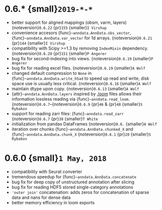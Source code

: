 # 0.6.\* {small}`2019-*-*`

- better support for aligned mappings (obsm, varm, layers)
  {noteversion}`0.6.22` {pr}`155` {smaller}`I Virshup`
- convenience accesors {func}`~anndata.AnnData.obs_vector`, {func}`~anndata.AnnData.var_vector` for 1d arrays.
  {noteversion}`0.6.21` {pr}`144` {smaller}`I Virshup`
- compatibility with Scipy >=1.3 by removing `IndexMixin` dependency.
  {noteversion}`0.6.20` {pr}`151` {smaller}`P Angerer`
- bug fix for second-indexing into views.
  {noteversion}`0.6.19` {smaller}`P Angerer`
- bug fix for reading excel files.
  {noteversion}`0.6.19` {smaller}`A Wolf`
- changed default compression to `None` in {func}`~anndata.AnnData.write_h5ad` to speed up read and write, disk space use is usually less critical.
  {noteversion}`0.6.16` {smaller}`A Wolf`
- maintain dtype upon copy.
  {noteversion}`0.6.13` {smaller}`A Wolf`
- {attr}`~anndata.AnnData.layers` inspired by [.loom](https://loompy.org) files allows their information lossless reading via {func}`~anndata.read_loom`.
  {noteversion}`0.6.7`–{noteversion}`0.6.9` {pr}`46` & {pr}`48` {smaller}`S Rybakov`
- support for reading zarr files: {func}`~anndata.read_zarr`
  {noteversion}`0.6.7` {pr}`38` {smaller}`T White`
- initialization from pandas DataFrames
  {noteversion}`0.6.` {smaller}`A Wolf`
- iteration over chunks {func}`~anndata.AnnData.chunked_X` and {func}`~anndata.AnnData.chunk_X`
  {noteversion}`0.6.1` {pr}`20` {smaller}`S Rybakov`

# 0.6.0 {small}`1 May, 2018`

- compatibility with Seurat converter
- tremendous speedup for {func}`~anndata.AnnData.concatenate`
- bug fix for deep copy of unstructured annotation after slicing
- bug fix for reading HDF5 stored single-category annotations
- `'outer join'` concatenation: adds zeros for concatenation of sparse data and nans for dense data
- better memory efficiency in loom exports
